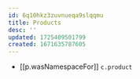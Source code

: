 ```yaml
---
id: 6q10hkz3zuvnueqa9slqqmu
title: Products
desc: ''
updated: 1725409501799
created: 1671635787605
---
```


- [[p.wasNamespaceFor]] `c.product`